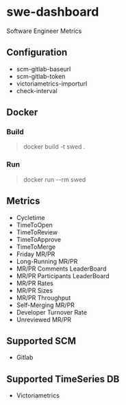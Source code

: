 # swe-dashboard
Software Engineer Metrics

## Configuration

* scm-gitlab-baseurl
* scm-gitlab-token
* victoriametrics-importurl
* check-interval

## Docker

### Build

> docker build -t swed .

### Run

> docker run --rm swed

## Metrics

* Cycletime
* TimeToOpen
* TimeToReview
* TimeToApprove
* TimeToMerge
* Friday MR/PR
* Long-Running MR/PR
* MR/PR Comments LeaderBoard
* MR/PR Participants LeaderBoard
* MR/PR Rates
* MR/PR Sizes
* MR/PR Throughput
* Self-Merging MR/PR
* Developer Turnover Rate
* Unreviewed MR/PR

## Supported SCM

* Gitlab

## Supported TimeSeries DB

* Victoriametrics